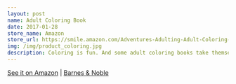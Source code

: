```yaml
---
layout: post
name: Adult Coloring Book
date: 2017-01-28
store_name: Amazon
store_url: https://smile.amazon.com/Adventures-Adulting-Adult-Coloring-Book/dp/1544191367
img: /img/product_coloring.jpg
description: Coloring is fun. And some adult coloring books take themselves way too seriously with intense patterns and lots of decisions to make. I created this book to be as simple and playful as children's books, but with scenes from adult life.
---
```


<a href="https://smile.amazon.com/Adventures-Adulting-Adult-Coloring-Book/dp/1544191367" target="_blank" alt="Coloring Book">See it on Amazon</a> | <a href="http://www.barnesandnoble.com/w/a-is-for-adventures-in-adulting-anne-richardson/1126005330" target="_blank" alt="Coloring Book">Barnes & Noble</a>
